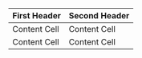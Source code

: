 | First Header | Second Header |
| ------------ | ------------- |
| Content Cell | Content Cell  |
| Content Cell | Content Cell  |
